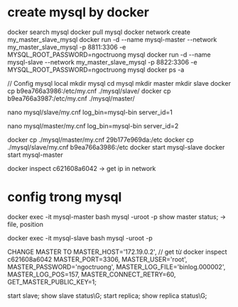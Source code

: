 
# create mysql by docker
docker search mysql
docker pull mysql
docker network create my_master_slave_mysql
docker run -d --name mysql-master --network my_master_slave_mysql -p 8811:3306 -e MYSQL_ROOT_PASSWORD=ngoctruong mysql
docker run -d --name mysql-slave --network my_master_slave_mysql -p 8822:3306 -e MYSQL_ROOT_PASSWORD=ngoctruong mysql
docker ps -a


// Config mysql local
mkdir mysql
cd mysql
mkdir master
mkdir slave
docker cp b9ea766a3986:/etc/my.cnf ./mysql/slave/
docker cp b9ea766a3987:/etc/my.cnf ./mysql/master/

nano mysql/slave/my.cnf
log_bin=mysql-bin
server_id=1

nano mysql/master/my.cnf
log_bin=mysql-bin
server_id=2

docker cp ./mysql/master/my.cnf 29b177e969da:/etc
docker cp ./mysql/slave/my.cnf b9ea766a3986:/etc
docker start mysql-slave
docker start mysql-master

docker inspect c621608a6042 -> get ip in network

# config trong mysql
docker exec -it mysql-master bash
mysql -uroot -p
show master status; -> file, position

docker exec -it mysql-slave bash
mysql -uroot -p

CHANGE MASTER TO
MASTER_HOST='172.19.0.2', // get từ docker inspect c621608a6042
MASTER_PORT=3306,
MASTER_USER='root',
MASTER_PASSWORD='ngoctruong',
MASTER_LOG_FILE='binlog.000002',
MASTER_LOG_POS=157,
MASTER_CONNECT_RETRY=60,
GET_MASTER_PUBLIC_KEY=1;

start slave;
show slave status\G;
start replica;
show replica status\G;
